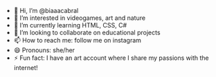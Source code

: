 - 👋 Hi, I’m @biaaacabral
- 👀 I’m interested in videogames, art and nature
- 🌱 I’m currently learning HTML, CSS, C#
- 💞️ I’m looking to collaborate on educational projects
- 📫 How to reach me: follow me on instagram
- 😄 Pronouns: she/her
- ⚡ Fun fact: I have an art account where I share my passions with the internet!

<!---
biaaacabral/biaaacabral is a ✨ special ✨ repository because its `README.md` (this file) appears on your GitHub profile.
You can click the Preview link to take a look at your changes.
--->
